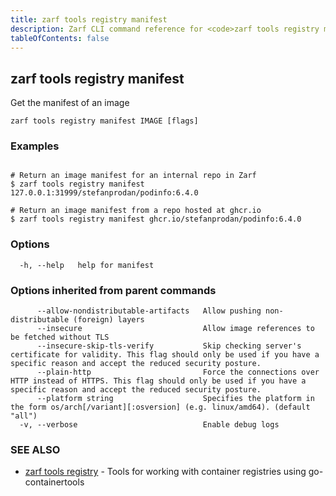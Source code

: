 ```yaml
---
title: zarf tools registry manifest
description: Zarf CLI command reference for <code>zarf tools registry manifest</code>.
tableOfContents: false
---
```


<!-- Page generated by Zarf; DO NOT EDIT -->

## zarf tools registry manifest

Get the manifest of an image

```
zarf tools registry manifest IMAGE [flags]
```

### Examples

```

# Return an image manifest for an internal repo in Zarf
$ zarf tools registry manifest 127.0.0.1:31999/stefanprodan/podinfo:6.4.0

# Return an image manifest from a repo hosted at ghcr.io
$ zarf tools registry manifest ghcr.io/stefanprodan/podinfo:6.4.0

```

### Options

```
  -h, --help   help for manifest
```

### Options inherited from parent commands

```
      --allow-nondistributable-artifacts   Allow pushing non-distributable (foreign) layers
      --insecure                           Allow image references to be fetched without TLS
      --insecure-skip-tls-verify           Skip checking server's certificate for validity. This flag should only be used if you have a specific reason and accept the reduced security posture.
      --plain-http                         Force the connections over HTTP instead of HTTPS. This flag should only be used if you have a specific reason and accept the reduced security posture.
      --platform string                    Specifies the platform in the form os/arch[/variant][:osversion] (e.g. linux/amd64). (default "all")
  -v, --verbose                            Enable debug logs
```

### SEE ALSO

* [zarf tools registry](/commands/zarf_tools_registry/)	 - Tools for working with container registries using go-containertools

